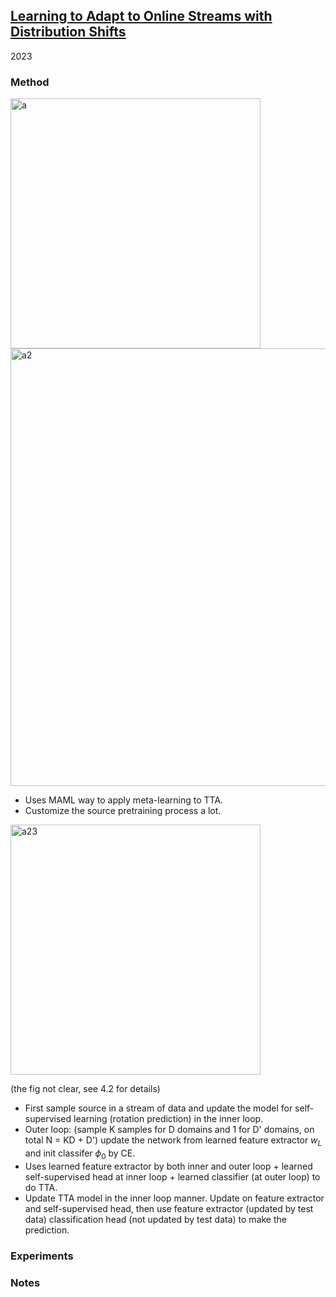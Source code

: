 ## [Learning to Adapt to Online Streams with Distribution Shifts](https://arxiv.org/abs/2303.01630)

2023


### Method
<img width=400 alt="a" src="https://github.com/Jo-wang/Daily-Paper-Reading/assets/46414159/5df9c898-233d-4cd5-9b35-6e7062ce6b00">
         
<img width=700 alt="a2" src="https://github.com/Jo-wang/Daily-Paper-Reading/assets/46414159/7dbecdb3-a080-4ba5-9356-001d14fdb6b0">

- Uses MAML way to apply meta-learning to TTA.
- Customize the source pretraining process a lot.

<img width=400 alt="a23" src="https://github.com/Jo-wang/Daily-Paper-Reading/assets/46414159/37fc036c-8676-4228-8de2-41db5e3d1ef2">

(the fig not clear, see 4.2 for details)

- First sample source in a stream of data and update the model for self-supervised learning (rotation prediction) in the inner loop. 
- Outer loop: (sample K samples for D domains and 1 for D' domains, on total N = KD + D') update the network from learned feature extractor $w_L$ and init classifer $\phi_0$ by CE.
- Uses learned feature extractor by both inner and outer loop + learned self-supervised head at inner loop + learned classifier (at outer loop) to do TTA.
- Update TTA model in the inner loop manner. Update on feature extractor and self-supervised head, then use feature extractor (updated by test data) classification head (not updated by test data) to make the prediction.
### Experiments

### Notes
